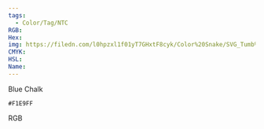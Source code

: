 ```yaml
---
tags:
  - Color/Tag/NTC
RGB:
Hex:
img: https://filedn.com/l0hpzxl1f01yT7GHxtF8cyk/Color%20Snake/SVG_Tumb%20Mass%20No%20Name/F1E9FF.svg
CMYK:
HSL:
Name:
---
```

Blue Chalk
```palette
#F1E9FF
```
RGB
